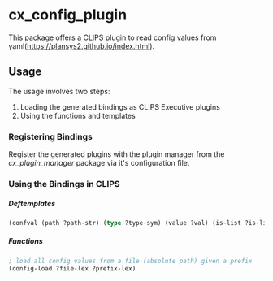 # cx_config_plugin
This package offers a CLIPS plugin to read config values from yaml(https://plansys2.github.io/index.html).

## Usage
The usage involves two steps:
1. Loading the generated bindings as CLIPS Executive plugins
2. Using the functions and templates

### Registering Bindings
Register the generated plugins with the plugin manager from the *cx_plugin_manager* package via it's configuration file.

### Using the Bindings in CLIPS

##### Deftemplates
```lisp
(confval (path ?path-str) (type ?type-sym) (value ?val) (is-list ?is-list-sym) (list-value ?list-val))
```

##### Functions
```lisp
; load all config values from a file (absolute path) given a prefix
(config-load ?file-lex ?prefix-lex)
```
